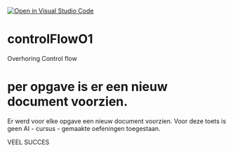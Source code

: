 [![Open in Visual Studio Code](https://classroom.github.com/assets/open-in-vscode-2e0aaae1b6195c2367325f4f02e2d04e9abb55f0b24a779b69b11b9e10269abc.svg)](https://classroom.github.com/online_ide?assignment_repo_id=17880344&assignment_repo_type=AssignmentRepo)
# controlFlowO1
Overhoring Control flow

# per opgave is er een nieuw document voorzien. 

Er werd voor elke opgave een nieuw document voorzien. 
Voor deze toets is geen AI - cursus - gemaakte oefeningen toegestaan. 

VEEL SUCCES
